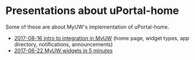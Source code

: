 # Presentations about uPortal-home

Some of these are about MyUW's implementation of uPortal-home.

<!-- most recent first -->

+ [2017-08-16 intro to integration in MyUW] (home page, widget types, app directory, notifications, announcements)
+ [2017-06-22 MyUW widgets in 5 minutes]



[2017-08-16 intro to integration in MyUW]: https://docs.google.com/presentation/d/1_6NcXMV7b4ugWN1a0fDgXY9ALOPgZgMZjXPJAPnKryk/edit?usp=sharing
[2017-06-22 MyUW widgets in 5 minutes]: https://docs.google.com/presentation/d/1j3hRRk4Cl4UxtsbBmrR_8UzlKivoHE8Fb-ZTOJitUt4/edit?usp=sharing
